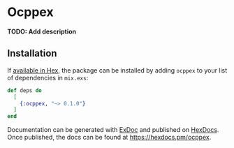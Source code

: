 # Ocppex

**TODO: Add description**

## Installation

If [available in Hex](https://hex.pm/docs/publish), the package can be installed
by adding `ocppex` to your list of dependencies in `mix.exs`:

```elixir
def deps do
  [
    {:ocppex, "~> 0.1.0"}
  ]
end
```

Documentation can be generated with [ExDoc](https://github.com/elixir-lang/ex_doc)
and published on [HexDocs](https://hexdocs.pm). Once published, the docs can
be found at <https://hexdocs.pm/ocppex>.

